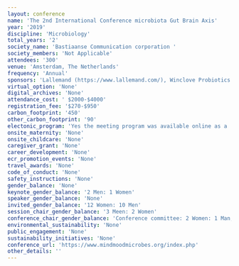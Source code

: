```yaml
---
layout: conference 
name: 'The 2nd International Conference microbiota Gut Brain Axis'
year: '2019'
discipline: 'Microbiology'
total_years: '2'
society_name: 'Bastiaanse Communication corporation '
society_members: 'Not Applicable'
attendees: '300'
venue: 'Amsterdam, The Netherlands'
frequency: 'Annual'
sponsors: 'Lallemand (https://www.lallemand.com/), Winclove Probiotics (https://www.winclove.nl/en/), Yakult (https://yakulteurope.com/)'
virtual_option: 'None'
digital_archives: 'None'
attendance_cost: ' $2000-$4000'
registration_fee: '$270-$950'
carbon_footprint: '450'
other_carbon_footprint: '90'
electonic_program: 'Yes the meeting program was available online as a .pdf file on the conference website.'
onsite_maternity: 'None'
onsite_childcare: 'None'
caregiver_grant: 'None'
career_development: 'None'
ecr_promotion_events: 'None'
travel_awards: 'None'
code_of_conduct: 'None'
safety_instructions: 'None'
gender_balance: 'None'
keynote_gender_balance: '2 Men: 1 Women'
speaker_gender_balance: 'None'
invited_gender_balance: '12 Women: 10 Men'
session_chair_gender_balance: '3 Meen: 2 Women'
conference_chair_gender_balance: 'Conference committee: 2 Women: 1 Man, Scientific Advisory committee: 8 Women: 4 Men'
environmental_sustainability: 'None'
public_engagement: 'None'
sustainability_initiatives: 'None'
conference_url: 'https://www.mindmoodmicrobes.org/index.php'
other_details: ''
---
```

